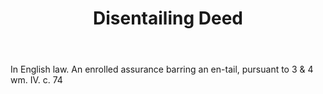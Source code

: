 ---
title: Disentailing Deed
letter: D
permalink: "/definitions/bld-disentailing-deed.html"
body: In English law. An enrolled assurance barring an en-tail, pursuant to 3 & 4
  wm. IV. c. 74
published_at: '2018-07-07'
source: Black's Law Dictionary 2nd Ed (1910)
layout: post
---